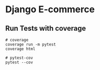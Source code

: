 # Django E-commerce


## Run Tests with coverage
```
# coverage
coverage run -m pytest
coverage html

# pytest-cov
pytest --cov
```